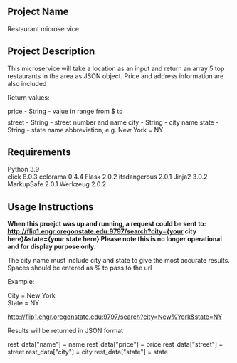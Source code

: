 ## **Project Name**

Restaurant microservice

## **Project Description**

This microservice will take a location as an input and return an array 5 top restaurants in the area as JSON object. Price and address information are also included  

Return values:  

price - String - value in range from $ to $$$$
street - String - street number and name
city - String - city name
state - String - state name abbreviation, e.g. New York = NY

## **Requirements**

Python 3.9  
click 8.0.3
colorama 0.4.4
Flask 2.0.2
itsdangerous 2.0.1
Jinja2 3.0.2
MarkupSafe 2.0.1
Werkzeug 2.0.2

## **Usage Instructions**

**When this proejct was up and running, a request could be sent to: http://flip1.engr.oregonstate.edu:9797/search?city={your city here}&state={your state here}
Please note this is no longer operational and for display purpose only.**

The city name must include city and state to give the most accurate results. Spaces should be entered as % to pass to the url

Example:  

City = New York  
State = NY

http://flip1.engr.oregonstate.edu:9797/search?city=New%York&state=NY

Results will be returned in JSON format

rest_data["name"] = name
rest_data["price"] = price
rest_data["street"] = street
rest_data["city"] = city
rest_data["state"] = state